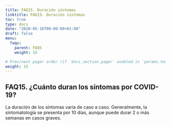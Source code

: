 ```yaml
---
title: FAQ15. Duración síntomas
linktitle: FAQ15. Duración síntomas
toc: true
type: docs
date: "2020-05-16T00:00:00+01:00"
draft: false
menu:
  faqs:
    parent: FAQS
    weight: 15

# Prev/next pager order (if `docs_section_pager` enabled in `params.toml`)
weight: 15
---
```


## FAQ15. ¿Cuánto duran los síntomas por COVID-19?

La duración de los síntomas varía de caso a caso. Generalmente, la sintomatología se presenta por 10 días, aunque puede durar 2 o más semanas en casos graves.
